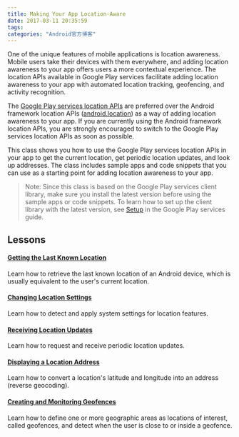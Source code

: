 ```yaml
---
title: Making Your App Location-Aware
date: 2017-03-11 20:35:59
tags:
categories: "Android官方博客"
---
```


One of the unique features of mobile applications is location awareness. Mobile users take their devices with them everywhere, and adding location awareness to your app offers users a more contextual experience. The location APIs available in Google Play services facilitate adding location awareness to your app with automated location tracking, geofencing, and activity recognition.

The [Google Play services location APIs](https://developers.google.com/android/reference/com/google/android/gms/location/package-summary) are preferred over the Android framework location APIs ([android.location](https://developer.android.com/reference/android/location/package-summary.html)) as a way of adding location awareness to your app. If you are currently using the Android framework location APIs, you are strongly encouraged to switch to the Google Play services location APIs as soon as possible.

This class shows you how to use the Google Play services location APIs in your app to get the current location, get periodic location updates, and look up addresses. The class includes sample apps and code snippets that you can use as a starting point for adding location awareness to your app.

>Note: Since this class is based on the Google Play services client library, make sure you install the latest version before using the sample apps or code snippets. To learn how to set up the client library with the latest version, see [Setup](https://developers.google.com/android/guides/setup) in the Google Play services guide.

## Lessons

#### [Getting the Last Known Location]()

Learn how to retrieve the last known location of an Android device, which is usually equivalent to the user's current location.

#### [Changing Location Settings]()

Learn how to detect and apply system settings for location features.

#### [Receiving Location Updates]()

Learn how to request and receive periodic location updates.

#### [Displaying a Location Address]()

Learn how to convert a location's latitude and longitude into an address (reverse geocoding).

#### [Creating and Monitoring Geofences]()

Learn how to define one or more geographic areas as locations of interest, called geofences, and detect when the user is close to or inside a geofence.

